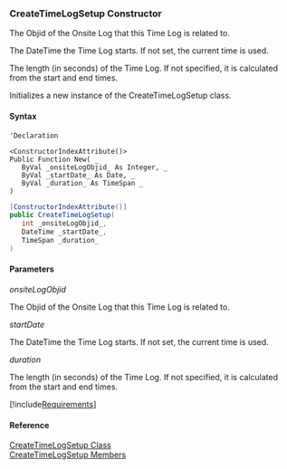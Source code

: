 ﻿### CreateTimeLogSetup Constructor

The Objid of the Onsite Log that this Time Log is related to.

The DateTime the Time Log starts. If not set, the current time is used.

The length (in seconds) of the Time Log. If not specified, it is calculated from the start and end times.

Initializes a new instance of the CreateTimeLogSetup class.

#### Syntax

```vbnet
'Declaration

<ConstructorIndexAttribute()>
Public Function New( _
   ByVal _onsiteLogObjid_ As Integer, _
   ByVal _startDate_ As Date, _
   ByVal _duration_ As TimeSpan _
)
```

```csharp
[ConstructorIndexAttribute()]
public CreateTimeLogSetup( 
   int _onsiteLogObjid_,
   DateTime _startDate_,
   TimeSpan _duration_
)
```

#### Parameters

_onsiteLogObjid_

The Objid of the Onsite Log that this Time Log is related to.

_startDate_

The DateTime the Time Log starts. If not set, the current time is used.

_duration_

The length (in seconds) of the Time Log. If not specified, it is calculated from the start and end times.

[!include[Requirements](../partials/requirements.md)]

#### Reference

[CreateTimeLogSetup Class](FChoice.Toolkits.Clarify~FChoice.Toolkits.Clarify.FieldOps.CreateTimeLogSetup.md)  
[CreateTimeLogSetup Members](FChoice.Toolkits.Clarify~FChoice.Toolkits.Clarify.FieldOps.CreateTimeLogSetup_members.md)
